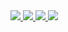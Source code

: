 <a href="https://fydne.xyz">
  <img src="https://github-readme-stats.vercel.app/api?username=fydne&count_private=true&theme=chartreuse-dark&show_icons=true">
</a>

<a href="https://fydne.xyz">
  <img src="https://github-readme-stats.vercel.app/api/top-langs?username=fydne&count_private=true&theme=chartreuse-dark&layout=compact">
</a>
<a href="https://github.com/fydne/Qurre-sl">
  <img src="https://github-readme-stats.vercel.app/api/pin?username=fydne&repo=Qurre-sl&count_private=true&theme=chartreuse-dark&layout=compact">
</a><a href="https://github.com/fydne/SCPDiscordLogs">
  <img src="https://github-readme-stats.vercel.app/api/pin?username=fydne&repo=SCPDiscordLogs&count_private=true&theme=chartreuse-dark&layout=compact">
</a>
